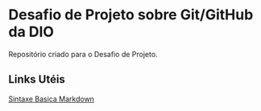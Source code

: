 # Desafio de Projeto sobre Git/GitHub da DIO
Repositório criado para o Desafio de Projeto.

## Links Utéis
[Sintaxe Basica Markdown](https://www.markdownguide.org/basic-syntax/)
